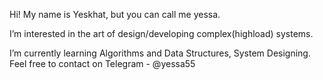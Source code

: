 Hi! My name is Yeskhat, but you can call me yessa.

I’m interested in the art of design/developing complex(highload) systems.

I’m currently learning Algorithms and Data Structures, System Designing.
Feel free to contact on Telegram - @yessa55

